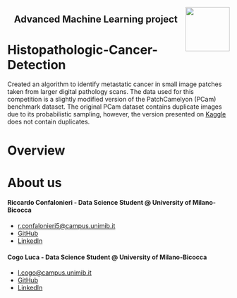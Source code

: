 <p float="left">

 <img src="https://github.com/rconfa/Histopathological-Cancer-Detection/blob/main/images/BicoccaLogo.png" width = "100" align="right"/>
</p>
<h2 align="center">Advanced Machine Learning project</h2>

# Histopathologic-Cancer-Detection
Created an algorithm to identify metastatic cancer in small image patches taken from larger digital pathology scans. The data used for this competition is a slightly modified version of the PatchCamelyon (PCam) benchmark dataset. The original PCam dataset contains duplicate images due to its probabilistic sampling, however, the version presented on [Kaggle](https://www.kaggle.com/c/histopathologic-cancer-detection/data) does not contain duplicates.

# Overview 



# About us

#### Riccardo Confalonieri - Data Science Student @ University of Milano-Bicocca
  * r.confalonieri5@campus.unimib.it
  * [GitHub](https://github.com/rconfa)
  * [LinkedIn](https://www.linkedin.com/in/riccardo-confalonieri-5250b0201/)

#### Cogo Luca - Data Science Student @ University of Milano-Bicocca
  * l.cogo@campus.unimib.it
  * [GitHub](https://github.com/LucaCogo)
  * [LinkedIn](https://www.linkedin.com/in/luca-cogo)

